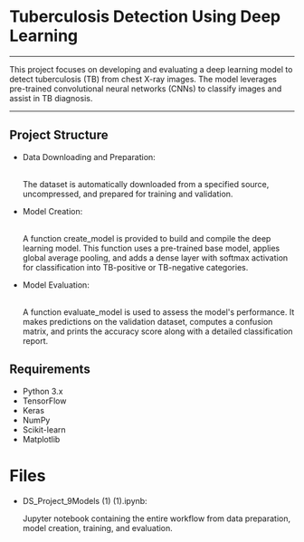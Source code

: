 <h1>Tuberculosis Detection Using Deep Learning</h1>
<hr>
<p>This project focuses on developing and evaluating a deep learning model to detect tuberculosis (TB) from chest X-ray images. The model leverages pre-trained convolutional neural networks (CNNs) to classify images and assist in TB diagnosis.</p>
<hr>
<h2>Project Structure</h2>
<ul>
  <li>Data Downloading and Preparation:</li>
  <br>
  <p>The dataset is automatically downloaded from a specified source, uncompressed, and prepared for training and validation.</p>

  <li>Model Creation:</li>
  <br>
  <p>A function create_model is provided to build and compile the deep learning model. This function uses a pre-trained base model, applies global average pooling, and adds a dense layer with softmax activation for classification into TB-positive or TB-negative categories.</p>

  <li>Model Evaluation:</li>
  <br>
  <p>A function evaluate_model is used to assess the model's performance. It makes predictions on the validation dataset, computes a confusion matrix, and prints the accuracy score along with a detailed classification report.</p>
  
</ul>
<h2>Requirements</h2>
<ul>
  <li>Python 3.x</li>
  <li>TensorFlow</li>
  <li>Keras</li>
  <li>NumPy</li>
  <li>Scikit-learn</li>
  <li>Matplotlib</li>
</ul>

<h1>Files</h1>
<ul>
  <li>DS_Project_9Models (1) (1).ipynb:</li>
  <p>Jupyter notebook containing the entire workflow from data preparation, model creation, training, and evaluation.</p>
</ul>

